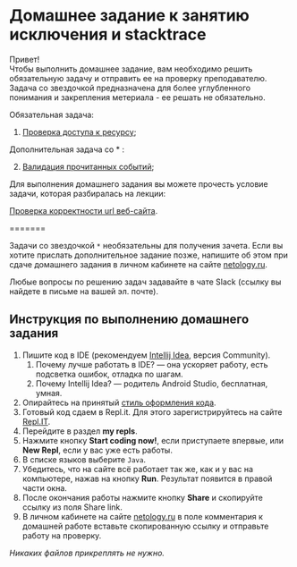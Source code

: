 # Домашнее задание к занятию исключения и stacktrace

Привет!<br>
Чтобы выполнить домашнее задание, вам необходимо решить обязательную задачу и отправить ее на проверку преподавателю. Задача со звездочкой предназначена для более углубленного понимания и закрепления метериала - ее решать не обязательно.

Обязательная задача:

1. [Проверка доступа к ресурсу](3.4.1);

Дополнительная задача со * :

2. [Валидация прочитанных событий](3.4.2);

Для выполнения домашнего задания вы можете прочесть условие задачи, которая разбиралась на лекции:

[Проверка корректности url веб-сайта](3.4.3).

=======

Задачи со звездочкой `*` необязательны для получения зачета.
Если вы хотите прислать дополнительное задание позже, напишите об этом при сдаче домашнего задания в личном кабинете на сайте [netology.ru](https://netology.ru).

Любые вопросы по решению задач задавайте в чате Slack (ссылку вы найдете в письме на вашей эл. почте).

## Инструкция по выполнению домашнего задания

1. Пишите код в IDE (рекомендуем [Intellij Idea](https://www.jetbrains.com/idea/download/), версия Community).
    1. Почему лучше работать в IDE? — она ускоряет работу, есть подсветка ошибок, отладка по шагам.
    1. Почему Intellij Idea? — родитель Android Studio, бесплатная, умная.
2. Опирайтесь на принятый [стиль оформления кода](https://github.com/netology-code/codestyle/blob/master/java/README.md).
3. Готовый код сдаем в Repl.it.  Для этого зарегистрируйтесь на сайте [Repl.IT](http://repl.it/).
4. Перейдите в раздел **my repls**.
5. Нажмите кнопку **Start coding now!**, если приступаете впервые, или **New Repl**, если у вас уже есть работы.
6. В списке языков выберите `Java`.
7. Убедитесь, что на сайте всё работает так же, как и у вас на компьютере, нажав на кнопку **Run**. Результат появится в правой части окна.
8. После окончания работы нажмите кнопку **Share** и скопируйте ссылку из поля Share link.
9. В личном кабинете на сайте [netology.ru](http://netology.ru/) в поле комментария к домашней работе вставьте скопированную ссылку и отправьте работу на проверку.

*Никаких файлов прикреплять не нужно.*
